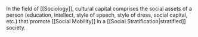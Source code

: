 In the field of [[Sociology]], cultural capital comprises the social assets of a person (education, intellect, style of speech, style of dress, social capital, etc.) that promote [[Social Mobility]] in a [[Social Stratification|stratified]] society.